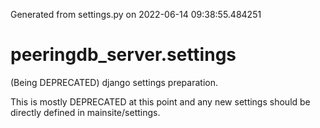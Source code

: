 Generated from settings.py on 2022-06-14 09:38:55.484251

# peeringdb_server.settings

(Being DEPRECATED) django settings preparation.

This is mostly DEPRECATED at this point and any new settings should be directly
defined in mainsite/settings.
